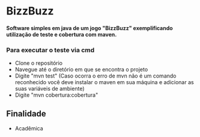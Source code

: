 # BizzBuzz

#### Software simples em java de um jogo "BizzBuzz" exemplificando utilização de teste e cobertura com maven.

### Para executar o teste via cmd
- Clone o repositório
- Navegue até o diretório em que se encontra o projeto
- Digite "mvn test" (Caso ocorra o erro de mvn não é um comando reconhecido você deve instalar o maven em sua máquina e adicionar as suas variáveis de ambiente)
- Digite "mvn cobertura:cobertura"

## Finalidade
- Acadêmica
